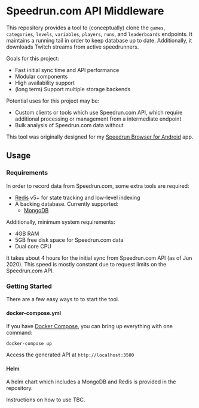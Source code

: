 Speedrun.com API Middleware
====

This repository provides a tool to (conceptually) clone the `games`, `categories`, `levels`, `variables`, `players`, `runs`, and `leaderboards` endpoints. It maintains a running tail in order to keep database up to date. Additionally, it downloads Twitch streams from active speedrunners.

Goals for this project:
* Fast initial sync time and API performance
* Modular components
* High availability support
* (long term) Support multiple storage backends

Potential uses for this project may be:

* Custom clients or tools which use Speedrun.com API, which require additional processing or management from a intermediate endpoint
* Bulk analysis of Speedrun.com data without 

This tool was originally designed for my [Speedrun Browser for Android](https://github.com/dl00/speedrun-browser-android) app.

## Usage

### Requirements

In order to record data from Speedrun.com, some extra tools are required:

* [Redis](https://redis.io/download) v5+ for state tracking and low-level indexing
* A backing database. Currently supported:
    * [MongoDB](https://www.mongodb.com/try/download/community)

Additionally, minimum system requirements:

* 4GB RAM
* 5GB free disk space for Speedrun.com data
* Dual core CPU

It takes about 4 hours for the initial sync from Speedrun.com API (as of Jun 2020). This speed is mostly constant due to request limits on the Speedrun.com API.

### Getting Started

There are a few easy ways to to start the tool.

#### docker-compose.yml

If you have [Docker Compose](https://docs.docker.com/compose/), you can bring up everything with one command:

```
docker-compose up
```

Access the generated API at `http://localhost:3500`


#### Helm

A helm chart which includes a MongoDB and Redis is provided in the repository.

Instructions on how to use TBC.